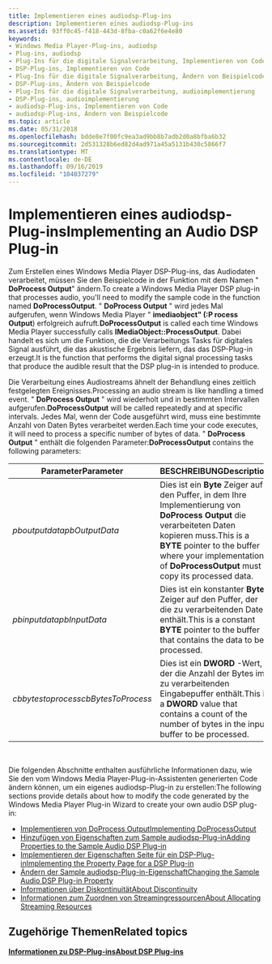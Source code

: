 ```yaml
---
title: Implementieren eines audiodsp-Plug-ins
description: Implementieren eines audiodsp-Plug-ins
ms.assetid: 93ff0c45-f418-443d-8fba-c0a62f6e4e80
keywords:
- Windows Media Player-Plug-ins, audiodsp
- Plug-ins, audiodsp
- Plug-Ins für die digitale Signalverarbeitung, Implementieren von Code
- DSP-Plug-ins, Implementieren von Code
- Plug-Ins für die digitale Signalverarbeitung, Ändern von Beispielcode
- DSP-Plug-ins, Ändern von Beispielcode
- Plug-Ins für die digitale Signalverarbeitung, audioimplementierung
- DSP-Plug-ins, audioimplementierung
- audiodsp-Plug-ins, Implementieren von Code
- audiodsp-Plug-ins, Ändern von Beispielcode
ms.topic: article
ms.date: 05/31/2018
ms.openlocfilehash: bdde8e7f00fc9ea3ad9bb8b7adb2d0a8bfba6b32
ms.sourcegitcommit: 2d531328b6ed82d4ad971a45a5131b430c5866f7
ms.translationtype: MT
ms.contentlocale: de-DE
ms.lasthandoff: 09/16/2019
ms.locfileid: "104037279"
---
```

# <a name="implementing-an-audio-dsp-plug-in"></a><span data-ttu-id="4a8fd-113">Implementieren eines audiodsp-Plug-ins</span><span class="sxs-lookup"><span data-stu-id="4a8fd-113">Implementing an Audio DSP Plug-in</span></span>

<span data-ttu-id="4a8fd-114">Zum Erstellen eines Windows Media Player DSP-Plug-ins, das Audiodaten verarbeitet, müssen Sie den Beispielcode in der Funktion mit dem Namen " **DoProcess Output**" ändern.</span><span class="sxs-lookup"><span data-stu-id="4a8fd-114">To create a Windows Media Player DSP plug-in that processes audio, you'll need to modify the sample code in the function named **DoProcessOutput**.</span></span> <span data-ttu-id="4a8fd-115">" **DoProcess Output** " wird jedes Mal aufgerufen, wenn Windows Media Player " **imediaobject" (:P rocess Output**) erfolgreich aufruft.</span><span class="sxs-lookup"><span data-stu-id="4a8fd-115">**DoProcessOutput** is called each time Windows Media Player successfully calls **IMediaObject::ProcessOutput**.</span></span> <span data-ttu-id="4a8fd-116">Dabei handelt es sich um die Funktion, die die Verarbeitungs Tasks für digitales Signal ausführt, die das akustische Ergebnis liefern, das das DSP-Plug-in erzeugt.</span><span class="sxs-lookup"><span data-stu-id="4a8fd-116">It is the function that performs the digital signal processing tasks that produce the audible result that the DSP plug-in is intended to produce.</span></span>

<span data-ttu-id="4a8fd-117">Die Verarbeitung eines Audiostreams ähnelt der Behandlung eines zeitlich festgelegten Ereignisses.</span><span class="sxs-lookup"><span data-stu-id="4a8fd-117">Processing an audio stream is like handling a timed event.</span></span> <span data-ttu-id="4a8fd-118">" **DoProcess Output** " wird wiederholt und in bestimmten Intervallen aufgerufen.</span><span class="sxs-lookup"><span data-stu-id="4a8fd-118">**DoProcessOutput** will be called repeatedly and at specific intervals.</span></span> <span data-ttu-id="4a8fd-119">Jedes Mal, wenn der Code ausgeführt wird, muss eine bestimmte Anzahl von Daten Bytes verarbeitet werden.</span><span class="sxs-lookup"><span data-stu-id="4a8fd-119">Each time your code executes, it will need to process a specific number of bytes of data.</span></span> <span data-ttu-id="4a8fd-120">" **DoProcess Output** " enthält die folgenden Parameter:</span><span class="sxs-lookup"><span data-stu-id="4a8fd-120">**DoProcessOutput** contains the following parameters:</span></span>



| <span data-ttu-id="4a8fd-121">Parameter</span><span class="sxs-lookup"><span data-stu-id="4a8fd-121">Parameter</span></span>          | <span data-ttu-id="4a8fd-122">BESCHREIBUNG</span><span class="sxs-lookup"><span data-stu-id="4a8fd-122">Description</span></span>                                                                                                             |
|--------------------|-------------------------------------------------------------------------------------------------------------------------|
| <span data-ttu-id="4a8fd-123">*pboutputdata*</span><span class="sxs-lookup"><span data-stu-id="4a8fd-123">*pbOutputData*</span></span>     | <span data-ttu-id="4a8fd-124">Dies ist ein **Byte** Zeiger auf den Puffer, in dem Ihre Implementierung von **DoProcess Output** die verarbeiteten Daten kopieren muss.</span><span class="sxs-lookup"><span data-stu-id="4a8fd-124">This is a **BYTE** pointer to the buffer where your implementation of **DoProcessOutput** must copy its processed data.</span></span> |
| <span data-ttu-id="4a8fd-125">*pbinputdata*</span><span class="sxs-lookup"><span data-stu-id="4a8fd-125">*pbInputData*</span></span>      | <span data-ttu-id="4a8fd-126">Dies ist ein konstanter **Byte** Zeiger auf den Puffer, der die zu verarbeitenden Daten enthält.</span><span class="sxs-lookup"><span data-stu-id="4a8fd-126">This is a constant **BYTE** pointer to the buffer that contains the data to be processed.</span></span>                               |
| <span data-ttu-id="4a8fd-127">*cbbytestoprocess*</span><span class="sxs-lookup"><span data-stu-id="4a8fd-127">*cbBytesToProcess*</span></span> | <span data-ttu-id="4a8fd-128">Dies ist ein **DWORD** -Wert, der die Anzahl der Bytes im zu verarbeitenden Eingabepuffer enthält.</span><span class="sxs-lookup"><span data-stu-id="4a8fd-128">This is a **DWORD** value that contains a count of the number of bytes in the input buffer to be processed.</span></span>             |



 

<span data-ttu-id="4a8fd-129">Die folgenden Abschnitte enthalten ausführliche Informationen dazu, wie Sie den vom Windows Media Player-Plug-in-Assistenten generierten Code ändern können, um ein eigenes audiodsp-Plug-in zu erstellen:</span><span class="sxs-lookup"><span data-stu-id="4a8fd-129">The following sections provide details about how to modify the code generated by the Windows Media Player Plug-in Wizard to create your own audio DSP plug-in:</span></span>

-   [<span data-ttu-id="4a8fd-130">Implementieren von DoProcess Output</span><span class="sxs-lookup"><span data-stu-id="4a8fd-130">Implementing DoProcessOutput</span></span>](implementing-doprocessoutput.md)
-   [<span data-ttu-id="4a8fd-131">Hinzufügen von Eigenschaften zum Sample audiodsp-Plug-in</span><span class="sxs-lookup"><span data-stu-id="4a8fd-131">Adding Properties to the Sample Audio DSP Plug-in</span></span>](adding-properties-to-the-sample-audio-dsp-plug-in.md)
-   [<span data-ttu-id="4a8fd-132">Implementieren der Eigenschaften Seite für ein DSP-Plug-in</span><span class="sxs-lookup"><span data-stu-id="4a8fd-132">Implementing the Property Page for a DSP Plug-in</span></span>](implementing-the-property-page-for-a-dsp-plug-in.md)
-   [<span data-ttu-id="4a8fd-133">Ändern der Sample audiodsp-Plug-in-Eigenschaft</span><span class="sxs-lookup"><span data-stu-id="4a8fd-133">Changing the Sample Audio DSP Plug-in Property</span></span>](changing-the-sample-audio-dsp-plug-in-property.md)
-   [<span data-ttu-id="4a8fd-134">Informationen über Diskontinuität</span><span class="sxs-lookup"><span data-stu-id="4a8fd-134">About Discontinuity</span></span>](about-discontinuity.md)
-   [<span data-ttu-id="4a8fd-135">Informationen zum Zuordnen von Streamingressourcen</span><span class="sxs-lookup"><span data-stu-id="4a8fd-135">About Allocating Streaming Resources</span></span>](about-allocating-streaming-resources.md)

## <a name="related-topics"></a><span data-ttu-id="4a8fd-136">Zugehörige Themen</span><span class="sxs-lookup"><span data-stu-id="4a8fd-136">Related topics</span></span>

<dl> <dt>

[<span data-ttu-id="4a8fd-137">**Informationen zu DSP-Plug-ins**</span><span class="sxs-lookup"><span data-stu-id="4a8fd-137">**About DSP Plug-ins**</span></span>](about-dsp-plug-ins.md)
</dt> </dl>

 

 




